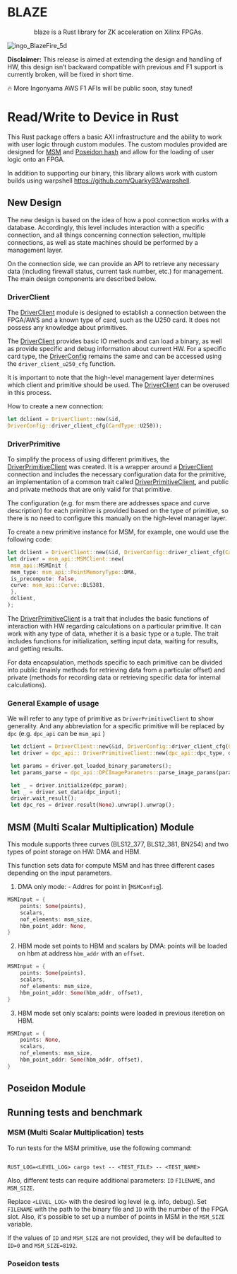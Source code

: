 # BLAZE
 <div align="center">blaze is a Rust library for ZK acceleration on Xilinx FPGAs.</div>

![ingo_BlazeFire_5d](https://github.com/ingonyama-zk/blaze/assets/2446179/6460173b-02af-4023-b055-c8274a0cbc21)

**Disclaimer:** This release is aimed at extending the design and handling of HW, this design isn’t backward compatible with previous and F1 support is currently broken, will be fixed in short time.

:fire: More Ingonyama AWS F1 AFIs will be public soon, stay tuned!

# Read/Write to Device in Rust

This Rust package offers a basic AXI infrastructure and the ability to work with user logic through custom modules.
The custom modules provided are designed for [MSM](src/ingo_msm) and [Poseidon hash](src/ingo_hash) and allow for the loading of user logic onto an FPGA.

In addition to supporting our binary, this library allows work with custom builds using warpshell https://github.com/Quarky93/warpshell.

## New Design

The new design is based on the idea of how a pool connection works with a database. Accordingly, this level includes interaction with a specific connection, and all things concerning connection selection, multiple connections, as well as state machines should be performed by a management layer.

On the connection side, we can provide an API to retrieve any necessary data (including firewall status, current task number, etc.) for management. The main design components are described below.

### DriverClient

The [DriverClient](src/driver_client/) module is designed to establish a connection between the FPGA/AWS and a known type of card, such as the U250 card. It does not possess any knowledge about primitives.

The [DriverClient](src/driver_client/) provides basic IO methods and can load a binary, as well as provide specific and debug information about current HW. For a specific card type, the [DriverConfig](src/driver_client/dclient.rs) remains the same and can be accessed using the `driver_client_u250_cfg` function.

It is important to note that the high-level management layer determines which client and primitive should be used. The [DriverClient](src/driver_client/) can be overused in this process.

How to create a new connection:

```rust
let dclient = DriverClient::new(&id, 
DriverConfig::driver_client_cfg(CardType::U250));
```

### DriverPrimitive

To simplify the process of using different primitives, the [DriverPrimitiveClient](src/driver_client/) was created. It is a wrapper around a [DriverClient](src/driver_client/) connection and includes the necessary configuration data for the primitive, an implementation of a common trait called [DriverPrimitiveClient](src/driver_client/), and public and private methods that are only valid for that primitive.

The configuration (e.g. for msm there are addresses space and curve description) for each primitive is provided based on the type of primitive, so there is no need to configure this manually on the high-level manager layer.

To create a new primitive instance for MSM, for example, one would use the following code:

```rust
let dclient = DriverClient::new(&id, DriverConfig::driver_client_cfg(CardType::U250));
let driver = msm_api::MSMClient::new(
 msm_api::MSMInit {
 mem_type: msm_api::PointMemoryType::DMA,
 is_precompute: false,
 curve: msm_api::Curve::BLS381,
 },
 dclient,
);
```

The [DriverPrimitiveClient](src/driver_client/) is a trait that includes the basic functions of interaction with HW regarding calculations on a particular primitive. It can work with any type of data, whether it is a basic type or a tuple. The trait includes functions for initialization, setting input data, waiting for results, and getting results.

For data encapsulation, methods specific to each primitive can be divided into public (mainly methods for retrieving data from a particular offset) and private (methods for recording data or retrieving specific data for internal calculations).

### General Example of usage

We will refer to any type of primitive as `DriverPrimitiveClient` to show generality. And any abbreviation for a specific primitive will be replaced by `dpc` (e.g. `dpc_api` can be `msm_api` )

```rust
 let dclient = DriverClient::new(&id, DriverConfig::driver_client_cfg(CardType::U250));
 let driver = dpc_api:: DriverPrimitiveClient::new(dpc_api::dpc_type, dclient);

 let params = driver.get_loaded_binary_parameters();
 let params_parse = dpc_api::DPCImageParametrs::parse_image_params(params[1]);

 let _ = driver.initialize(dpc_param);
 let _ = driver.set_data(dpc_input);
 driver.wait_result();
 let dpc_res = driver.result(None).unwrap().unwrap();
```

## MSM (Multi Scalar Multiplication) Module

This module supports three curves (BLS12_377, BLS12_381, BN254) and two types of point storage on HW: DMA and HBM.

This function sets data for compute MSM and has three different cases depending on the input parameters.

1. DMA only mode: - Addres for point in [`MSMConfig`].

```rust
MSMInput = {
    points: Some(points),
    scalars,
    nof_elements: msm_size,
    hbm_point_addr: None,
}
```

2. HBM mode set points to HBM and scalars by DMA: points will be loaded on hbm at address `hbm_addr` with an `offset`.

```rust
MSMInput = {
    points: Some(points),
    scalars,
    nof_elements: msm_size,
    hbm_point_addr: Some(hbm_addr, offset),
}
```

3. HBM mode set only scalars: points were loaded in previous iteretion on HBM.

```rust
MSMInput = {
    points: None,
    scalars,
    nof_elements: msm_size,
    hbm_point_addr: Some(hbm_addr, offset),
}
```

## Poseidon Module

## Running tests and benchmark

### MSM (Multi Scalar Multiplication) tests

To run tests for the MSM primitive, use the following command:

```

RUST_LOG=<LEVEL_LOG> cargo test -- <TEST_FILE> -- <TEST_NAME>

```

Also, different tests can require additional parameters:
`ID` `FILENAME`, and `MSM_SIZE`.

Replace `<LEVEL_LOG>` with the desired log level (e.g. info, debug). Set `FILENAME` with the path to the binary
file and `ID` with the number of the FPGA slot.
Also, it's possible to set up a number of points in MSM in the `MSM_SIZE` variable.

If the values of `ID` and `MSM_SIZE` are not provided, they will be defaulted to `ID=0` and `MSM_SIZE=8192`.

### Poseidon tests

```

```
